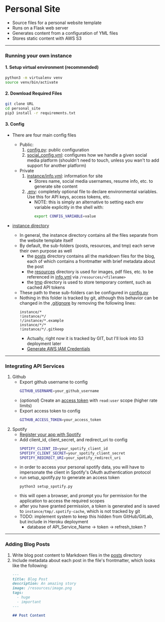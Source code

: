 # Personal Site
 - Source files for a personal website template
 - Runs on a Flask web server
 - Generates content from a configuration of YML files
 - Stores static content with AWS S3

---

### Running your own instance
#### 1. Setup virtual environment (recommended)
```bash
python3 -m virtualenv venv
source venv/bin/activate
```
#### 2. Download Required Files
```bash
git clone URL
cd personal_site
pip3 install -r requirements.txt
```
#### 3. Config
- There are four main config files
    - Public: 
        1. [config.py](config.py): public configuration
        2. [social_config.yml](social_config.yml): configures how we handle a given social media platform (shouldn't need to touch, unless you wan't to add support for another platform)
    - Private
        1. [instance/info.yml](instance/info.yml): information for site
           - Stores name, social media usernames, resume info, etc. to generate site content
        2. [.env](.env):  completely optional file to declare environmental variables.  Use this for API keys, access tokens, etc.
            - NOTE: this is simply an alternative to setting each env variable explicitly in the shell with: 
              ```bash
              export CONFIG_VARIABLE=value
              ```
         
- [instance directory](instance)
     - In general, the instance directory contains all the files separate from the website template itself
     - By default, the sub-folders (posts, resources, and tmp) each serve their own purpose as well
         - the [posts](instance/posts) directory contains all the markdown files for the blog, each of which contains a frontmatter with brief metadata about the post
         - the [resources](instance/resources) directory is used for images, pdf files, etc. to be referenced in [info.yml](instance/info.yml) via `/resources/<filename>`
         - the [tmp](instance/tmp) directory is used to store temporary content, such as cached API tokens
    - These path to these sub-folders can be configured in [config.py](config.py)
    - Nothing in this folder is tracked by git, although this behavior can be changed in the [.gitignore](.gitignore) by removing the following lines:
        ```gitignore
        instance/*
        !instance/*/
        !/instance/*.example
        instance/*/*
        !instance/*/.gitkeep
        ```
      - Actually, right now it is tracked by GIT, but I'll look into S3 deployment later
      - [Generate AWS IAM Credentials](https://console.aws.amazon.com/iam/home?region=us-east-2#/security_credentials)
---

### Integrating API Services
1. Github
    - Export github username to config
        ```bash
        GITHUB_USERNAME=your_github_username
       ```
   - (*optional*) Create an [access token](https://help.github.com/en/github/authenticating-to-github/creating-a-personal-access-token-for-the-command-line) with `read:user` scope (higher rate limits)
   - Export access token to config
        ```bash
        GITHUB_ACCESS_TOKEN=your_access_token
        ```
2. Spotify
    - [Register your app with Spotify](https://developer.spotify.com/dashboard/applications)
    - Add client_id, client_secret, and redirect_uri to config
        ```bash
        SPOTIFY_CLIENT_ID=your_spotify_client_id
        SPOTIFY_CLIENT_SECRET=your_spotify_client_secret
        SPOTIFY_REDIRECT_URI=your_spotify_redirect_uri 
        ```
   - in order to access your personal spotify data, you will have to impersonate the client in Spotify's OAuth authentication protocol
   - run setup_spotify.py to generate an access token
        ```python3
        python3 setup_spotify.py
        ```
   - this will open a browser, and prompt you for permission for the application to access the required scopes
   - after you have granted permission, a token is generated and is saved to `instance/tmp/.spotify-cache`, which is not tracked by git
   - TODO: implement system to keep this hidden from GitHub/GitLab, but include in Heroku deployment
       - database of API_Service_Name -> token -> refresh_token ?
---
### Adding Blog Posts
1. Write blog post content to Markdown files in the [posts](instance/posts) directory
2. Include metadata about each post in the file's frontmatter, which looks like the following:
    ```markdown
    ---
    title: Blog Post
    description: An amazing story
    image: /resources/image.png
    tags:
      - huge
      - important
    ---
   
    ## Post Content
    ```
